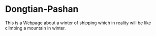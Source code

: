 # Dongtian-Pashan
This is a Webpage about a winter of shipping which in reality will be like climbing a mountain in winter.
